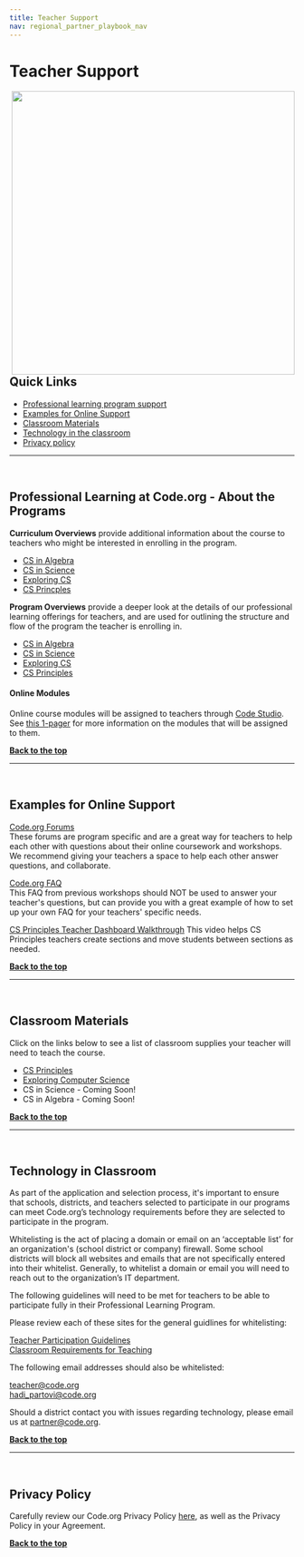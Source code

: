 ```yaml
---
title: Teacher Support
nav: regional_partner_playbook_nav
---
```

<a id="top"></a>

# Teacher Support

<img style="float: right; margin-left: 10px; width: 500px" src="/images/logo_community.jpg"/>

## Quick Links

- [Professional learning program support](#support)<br/>
- [Examples for Online Support](#examples)<br/>
- [Classroom Materials](#supplies)<br/>
- [Technology in the classroom](#technology)<br/>
- [Privacy policy](#privacy)


________________
<a id="support"></a>
<br/>


## **Professional Learning at Code.org - About the Programs**

**Curriculum Overviews** provide additional information about the course to teachers who might be interested in enrolling in the program.

- [CS in Algebra](https://www.dropbox.com/s/wk6i5kuz0mczi8n/2016_welcome_CSinAlgebra_031416_v2.pdf?dl=0)<br/>
- [CS in Science](https://www.dropbox.com/s/w26x522k8gs4p1e/Code.orgCSinScience_1_pager_030716.pdf?dl=0) <br/>
- [Exploring CS](https://www.dropbox.com/s/qijdf4pu4etrvn2/Code.org%20ECS_1-pager_030216_v5.pdf?dl=0)<br/>
- [CS Princples](https://www.dropbox.com/s/ujpfi18rcfycpll/Code.orgCSP_1-pager_03082016.pdf?dl=0)


**Program Overviews** provide a deeper look at the details of our professional learning offerings for teachers, and are used for outlining the structure and flow of the program the teacher is enrolling in.

- [CS in Algebra](https://www.dropbox.com/s/lo60ydun7pdh127/Code.orgCSinAlgebra_1-pager_03082016.pdf?dl=0)<br/> 
- [CS in Science](https://www.dropbox.com/s/7qxe09uxxmsumtx/2016_welcome_CSinScience_031816_v3.pdf?dl=0)<br/>
- [Exploring CS](https://www.dropbox.com/s/na6um5intbw4c8w/2016_welcome_ECS_031816_v5.pdf?dl=0)<br/>
- [CS Principles](https://www.dropbox.com/s/pl3uzvc1dripydc/2016_CSP%20welcome_031816_v3.pdf?dl=0)<br/>

#### Online Modules ####
Online course modules will be assigned to teachers through [Code Studio](https://studio.code.org). See [this 1-pager](https://docs.google.com/document/d/1PQiWFF21zTmM2WSeXnuZcAddvErtP6Rrv4Tci3XAEiA/edit) for more information on the modules that will be assigned to them. 

[**Back to the top**](#top)
<br/>

________________
<a id="online"></a>
<br/>


## **Examples for Online Support**

[Code.org Forums](http://forum.code.org/)<br/>
These forums are program specific and are a great way for teachers to help each other with questions about their online coursework and workshops. We recommend giving your teachers a space to help each other answer questions, and collaborate.<br/>

[Code.org FAQ](/educate/pd/15-16/faq)<br/>
This FAQ from previous workshops should NOT be used to answer your teacher's questions, but can provide you with a great example of how to set up your own FAQ for your teachers' specific needs. 

[CS Principles Teacher Dashboard Walkthrough](https://www.youtube.com/watch?v=ebQY8fb2OV4&feature=youtu.be)
This video helps CS Principles teachers create sections and move students between sections as needed. 


[**Back to the top**](#top)
<br/>

________________
<a id="supplies"></a>
<br/>


## **Classroom Materials**

Click on the links below to see a list of classroom supplies your teacher will need to teach the course.

- [CS Principles](https://code.org/educate/csp#materials)
- [Exploring Computer Science](http://www.exploringcs.org/curriculum)
- CS in Science - Coming Soon!
- CS in Algebra - Coming Soon!

[**Back to the top**](#top)
<br/>


________________
<a id="technology"></a>
<br/>

## **Technology in Classroom**

As part of the application and selection process, it's important to ensure that schools, districts, and teachers selected to participate in our programs can meet Code.org’s technology requirements before they are selected to participate in the program. 

Whitelisting is the act of placing a domain or email on an ‘acceptable list’ for an organization's (school district or company) firewall. Some school districts will block all websites and emails that are not specifically entered into their whitelist. Generally, to whitelist a domain or email you will need to reach out to the organization’s IT department.    

The following guidelines will need to be met for teachers to be able to participate fully in their Professional Learning Program.   

Please review each of these sites for the general guidlines for whitelisting:

[Teacher Participation Guidelines](/educate/it) <br/>
[Classroom Requirements for Teaching](/educate/pd/supports) <br/>

The following email addresses should also be whitelisted:

teacher@code.org<br/>
hadi_partovi@code.org<br/>

Should a district contact you with issues regarding technology, please email us at partner@code.org.

[**Back to the top**](#top)
<br/>

________________
<a id="privacy"></a>
<br/>

## **Privacy Policy**

Carefully review our Code.org Privacy Policy [here](/privacy), as well as the Privacy Policy in your Agreement.




[**Back to the top**](#top)
<br/>

